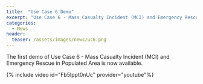 ```yaml
---
title:  "Use Case 6 Demo"
excerpt: "Use Case 6 - Mass Casualty Incident (MCI) and Emergency Rescue in Populated Area - demo"
categories: 
  - News
header:
  teaser: /assets/images/news/uc6.png
---
```


The first demo of Use Case 6 - Mass Casualty Incident (MCI) and Emergency Rescue in Populated Area is now available.

{% include video id="Fb5lppt0nUc" provider="youtube"%}
